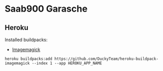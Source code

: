 # Saab900 Garasche

## Heroku

Installed buildpacks:

* [Imagemagick](https://elements.heroku.com/buildpacks/duckyteam/heroku-buildpack-imagemagick)

```
heroku buildpacks:add https://github.com/DuckyTeam/heroku-buildpack-imagemagick --index 1 --app HEROKU_APP_NAME
```
